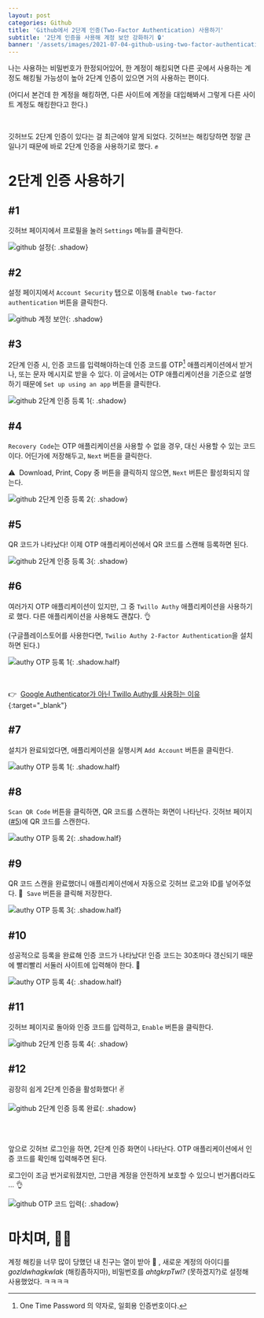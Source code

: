 ```yaml
---
layout: post
categories: Github
title: 'Github에서 2단계 인증(Two-Factor Authentication) 사용하기'
subtitle: '2단계 인증을 사용해 계정 보안 강화하기 🔒'
banner: '/assets/images/2021-07-04-github-using-two-factor-authentication/banner.jpeg'
---
```


나는 사용하는 비밀번호가 한정되어있어, 한 계정이 해킹되면 다른 곳에서 사용하는 계정도 해킹될 가능성이 높아 2단계 인증이 있으면 거의 사용하는 편이다.

(어디서 본건데 한 계정을 해킹하면, 다른 사이트에 계정을 대입해봐서 그렇게 다른 사이트 계정도 해킹한다고 한다.)

<br>

깃허브도 2단계 인증이 있다는 걸 최근에야 알게 되었다. 
깃허브는 해킹당하면 정말 큰일나기 때문에 바로 2단계 인증을 사용하기로 했다. ✊

# 2단계 인증 사용하기

## #1 

깃허브 페이지에서 프로필을 눌러 `Settings` 메뉴를 클릭한다.

![github 설정](/assets/images/2021-07-04-github-using-two-factor-authentication/01.%20github%20설정.png){: .shadow}

## #2

설정 페이지에서 `Account Security` 탭으로 이동해 `Enable two-factor authentication` 버튼을 클릭한다.

![github 계정 보안](/assets/images/2021-07-04-github-using-two-factor-authentication/02.%20github%20계정%20보안.png){: .shadow}

## #3

2단계 인증 시, 인증 코드를 입력해야하는데 인증 코드를 OTP[^1] 애플리케이션에서 받거나, 또는 문자 메시지로 받을 수 있다. 
이 글에서는 OTP 애플리케이션을 기준으로 설명하기 때문에 `Set up using an app` 버튼을 클릭한다. 

![github 2단계 인증 등록 1](/assets/images/2021-07-04-github-using-two-factor-authentication/03.%20github%202단계%20인증%20등록%201.png){: .shadow}

## #4

`Recovery Code`는 OTP 애플리케이션을 사용할 수 없을 경우, 대신 사용할 수 있는 코드이다.
어딘가에 저장해두고, `Next` 버튼을 클릭한다. 

⚠️&nbsp; Download, Print, Copy 중 버튼을 클릭하지 않으면, `Next` 버튼은 활성화되지 않는다.

![github 2단계 인증 등록 2](/assets/images/2021-07-04-github-using-two-factor-authentication/04.%20github%202단계%20인증%20등록%202.png){: .shadow}

## #5

QR 코드가 나타났다! 이제 OTP 애플리케이션에서 QR 코드를 스캔해 등록하면 된다.

![github 2단계 인증 등록 3](/assets/images/2021-07-04-github-using-two-factor-authentication/05.%20github%202단계%20인증%20등록%203.png){: .shadow}

## #6

여러가지 OTP 애플리케이션이 있지만, 그 중 `Twillo Authy` 애플리케이션을 사용하기로 했다. 다른 애플리케이션을 사용해도 괜찮다. 👌

(구글플레이스토어를 사용한다면, `Twilio Authy 2-Factor Authentication`을 설치하면 된다.)

![authy OTP 등록 1](/assets/images/2021-07-04-github-using-two-factor-authentication/06.%20앱스토어%20authy%20설치.jpeg){: .shadow.half}

<br>

👉&nbsp; [Google Authenticator가 아닌 Twillo Authy를 사용하는 이유](https://steemit.com/kr/@segyepark/google-authenticator-authy){:target="_blank"}

## #7

설치가 완료되었다면, 애플리케이션을 실행시켜 `Add Account` 버튼을 클릭한다. 

![authy OTP 등록 1](/assets/images/2021-07-04-github-using-two-factor-authentication/07.%20authy%20OTP%20등록%201.PNG){: .shadow.half}

## #8

`Scan QR Code` 버튼을 클릭하면, QR 코드를 스캔하는 화면이 나타난다. 
깃허브 페이지([#5](#5))에 QR 코드를 스캔한다.

![authy OTP 등록 2](/assets/images/2021-07-04-github-using-two-factor-authentication/08.%20authy%20OTP%20등록%202.PNG){: .shadow.half}

## #9

QR 코드 스캔을 완료했더니 애플리케이션에서 자동으로 깃허브 로고와 ID를 넣어주었다. 👻&nbsp; 
`Save` 버튼을 클릭해 저장한다. 

![authy OTP 등록 3](/assets/images/2021-07-04-github-using-two-factor-authentication/09.%20authy%20OTP%20등록%203.PNG){: .shadow.half}

## #10

성공적으로 등록을 완료해 인증 코드가 나타났다! 인증 코드는 30초마다 갱신되기 때문에 빨리빨리 서둘러 사이트에 입력해야 한다. 🏃

![authy OTP 등록 4](/assets/images/2021-07-04-github-using-two-factor-authentication/10.%20authy%20OTP%20등록%20완료.PNG){: .shadow.half}

## #11

깃허브 페이지로 돌아와 인증 코드를 입력하고, `Enable` 버튼을 클릭한다. 

![github 2단계 인증 등록 4](/assets/images/2021-07-04-github-using-two-factor-authentication/11.%20github%202단계%20인증%20등록%204.png){: .shadow}

## #12

굉장히 쉽게 2단계 인증을 활성화했다! ✌️

![github 2단계 인증 등록 완료](/assets/images/2021-07-04-github-using-two-factor-authentication/12.%20github%202단계%20인증%20등록%20완료.png){: .shadow}

<br><br>

앞으로 깃허브 로그인을 하면, 2단계 인증 화면이 나타난다. OTP 애플리케이션에서 인증 코드를 확인해 입력해주면 된다.

로그인이 조금 번거로워졌지만, 그만큼 계정을 안전하게 보호할 수 있으니 번거롭더라도 ... 👌

![github OTP 코드 입력](/assets/images/2021-07-04-github-using-two-factor-authentication/13.%20github%20OTP%20코드%20입력.png){: .shadow}

# 마치며, 🙇🏻

계정 해킹을 너무 많이 당했던 내 친구는 열이 받아 🤬 , 새로운 계정의 아이디를 _gozldwhagkwlak_ (해킹좀하지마), 비밀번호를 _ahtgkrpTwl?_ (못하겠지?)로 설정해 사용했었다. ㅋㅋㅋㅋ 


[^1]: One Time Password 의 약자로, 일회용 인증번호이다.